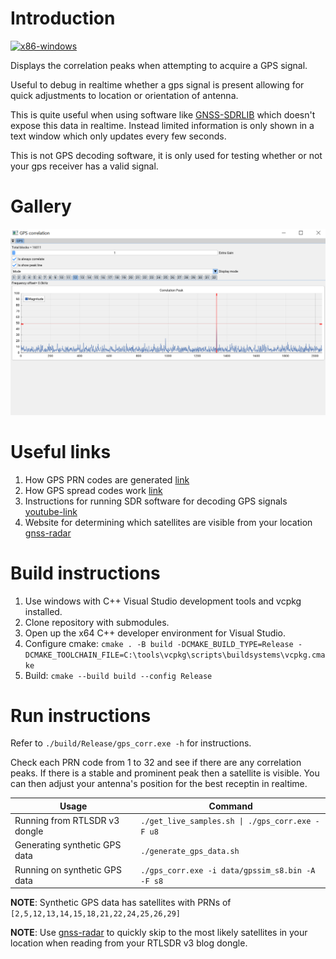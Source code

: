 # Introduction
[![x86-windows](https://github.com/williamyang98/GPS_Correlation/actions/workflows/x86-windows.yml/badge.svg)](https://github.com/williamyang98/GPS_Correlation/actions/workflows/x86-windows.yml)

Displays the correlation peaks when attempting to acquire a GPS signal.

Useful to debug in realtime whether a gps signal is present allowing for quick adjustments to location or orientation of antenna. 

This is quite useful when using software like [GNSS-SDRLIB](https://github.com/taroz/GNSS-SDRLIB) which doesn't expose this data in realtime. Instead limited information is only shown in a text window which only updates every few seconds.

This is not GPS decoding software, it is only used for testing whether or not your gps receiver has a valid signal.

# Gallery
![GUI](docs/screenshot_v1.png)

# Useful links
1. How GPS PRN codes are generated [link](https://natronics.github.io/blag/2014/gps-prn)
2. How GPS spread codes work [link](https://natronics.github.io/blag/2014/gps-spreading/)
3. Instructions for running SDR software for decoding GPS signals [youtube-link](https://www.youtube.com/watch?v=YG2fJRTAoHA)
4. Website for determining which satellites are visible from your location [gnss-radar](http://taroz.net/GNSS-Radar.html)

# Build instructions
1. Use windows with C++ Visual Studio development tools and vcpkg installed.
2. Clone repository with submodules.
3. Open up the x64 C++ developer environment for Visual Studio.
4. Configure cmake: ```cmake . -B build -DCMAKE_BUILD_TYPE=Release -DCMAKE_TOOLCHAIN_FILE=C:\tools\vcpkg\scripts\buildsystems\vcpkg.cmake```
5. Build: ```cmake --build build --config Release```

# Run instructions
Refer to ```./build/Release/gps_corr.exe -h``` for instructions.

Check each PRN code from 1 to 32 and see if there are any correlation peaks. If there is a stable and prominent peak then a satellite is visible. You can then adjust your antenna's position for the best receptin in realtime.

| Usage | Command |
| --- | --- | 
| Running from RTLSDR v3 dongle | ```./get_live_samples.sh \| ./gps_corr.exe -F u8``` | 
| Generating synthetic GPS data | ```./generate_gps_data.sh``` |
| Running on synthetic GPS data | ```./gps_corr.exe -i data/gpssim_s8.bin -A -F s8``` |

**NOTE**: Synthetic GPS data has satellites with PRNs of ```[2,5,12,13,14,15,18,21,22,24,25,26,29]```

**NOTE**: Use [gnss-radar](http://taroz.net/GNSS-Radar.html) to quickly skip to the most likely satellites in your location when reading from your RTLSDR v3 blog dongle.
